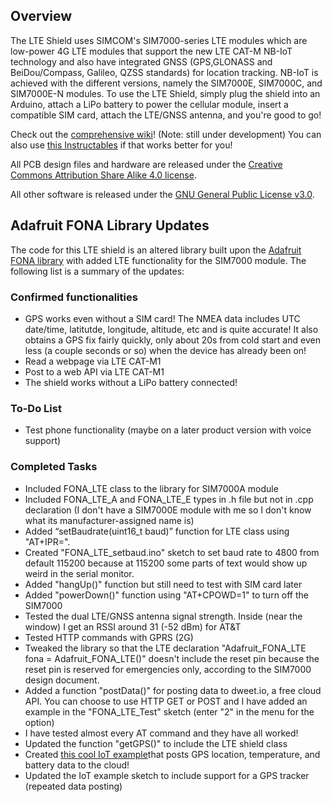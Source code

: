 ## Overview
The LTE Shield uses SIMCOM's SIM7000-series LTE modules which are low-power 4G LTE modules that support the new LTE CAT-M NB-IoT technology and also have integrated GNSS (GPS,GLONASS and BeiDou/Compass, Galileo, QZSS standards) for location tracking. NB-IoT is achieved with the different versions, namely the SIM7000E, SIM7000C, and SIM7000E-N modules. To use the LTE Shield, simply plug the shield into an Arduino, attach a LiPo battery to power the cellular module, insert a compatible SIM card, attach the LTE/GNSS antenna, and you're good to go!

Check out the [comprehensive wiki](https://github.com/botletics/LTE-Shield/wiki)! (Note: still under development)
You can also use [this Instructables](https://www.instructables.com/id/LTE-NB-IoT-Shield-for-Arduino/) if that works better for you!

All PCB design files and hardware are released under the [Creative Commons Attribution Share Alike 4.0 license](https://choosealicense.com/licenses/cc-by-sa-4.0/).

All other software is released under the [GNU General Public License v3.0](https://choosealicense.com/licenses/gpl-3.0/).

## Adafruit FONA Library Updates
The code for this LTE shield is an altered library built upon the [Adafruit FONA library](https://github.com/adafruit/Adafruit_FONA) with added LTE functionality for the SIM7000 module. The following list is a summary of the updates:

### Confirmed functionalities
- GPS works even without a SIM card! The NMEA data includes UTC date/time, latitutde, longitude, altitude, etc and is quite accurate! It also obtains a GPS fix fairly quickly, only about 20s from cold start and even less (a couple seconds or so) when the device has already been on!
- Read a webpage via LTE CAT-M1
- Post to a web API via LTE CAT-M1
- The shield works without a LiPo battery connected!

### To-Do List
- Test phone functionality (maybe on a later product version with voice support)

### Completed Tasks
-	Included FONA_LTE class to the library for SIM7000A module
-	Included FONA_LTE_A and FONA_LTE_E types in .h file but not in .cpp declaration (I don't have a SIM7000E module with me so I don't know what its manufacturer-assigned name is)
-	Added “setBaudrate(uint16_t baud)” function for LTE class using "AT+IPR=<rate>". 
- Created "FONA_LTE_setbaud.ino" sketch to set baud rate to 4800 from default 115200 because at 115200 some parts of text would show up weird in the serial monitor.
- Added "hangUp()" function but still need to test with SIM card later
- Added "powerDown()" function using "AT+CPOWD=1" to turn off the SIM7000
- Tested the dual LTE/GNSS antenna signal strength. Inside (near the window) I get an RSSI around 31 (-52 dBm) for AT&T
- Tested HTTP commands with GPRS (2G)
- Tweaked the library so that the LTE declaration "Adafruit_FONA_LTE fona = Adafruit_FONA_LTE()" doesn't include the reset pin because the reset pin is reserved for emergencies only, according to the SIM7000 design document.
- Added a function "postData()" for posting data to dweet.io, a free cloud API. You can choose to use HTTP GET or POST and I have added an example in the "FONA_LTE_Test" sketch (enter "2" in the menu for the option)
- I have tested almost every AT command and they have all worked!
- Updated the function "getGPS()" to include the LTE shield class
- Created [this cool IoT example](https://github.com/botletics/NB-IoT-Shield/tree/master/Code/examples/IoT_Example)that posts GPS location, temperature, and battery data to the cloud!
- Updated the IoT example sketch to include support for a GPS tracker (repeated data posting)
